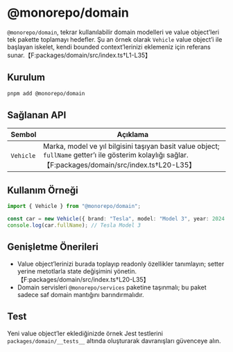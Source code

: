 # @monorepo/domain

`@monorepo/domain`, tekrar kullanılabilir domain modelleri ve value object’leri tek pakette toplamayı hedefler. Şu an örnek olarak `Vehicle` value object’i ile başlayan iskelet, kendi bounded context’lerinizi eklemeniz için referans sunar.【F:packages/domain/src/index.ts†L1-L35】

## Kurulum

```bash
pnpm add @monorepo/domain
```

## Sağlanan API

| Sembol | Açıklama |
| --- | --- |
| `Vehicle` | Marka, model ve yıl bilgisini taşıyan basit value object; `fullName` getter’ı ile gösterim kolaylığı sağlar.【F:packages/domain/src/index.ts†L20-L35】 |

## Kullanım Örneği

```ts
import { Vehicle } from "@monorepo/domain";

const car = new Vehicle({ brand: "Tesla", model: "Model 3", year: 2024 });
console.log(car.fullName); // Tesla Model 3
```

## Genişletme Önerileri

- Value object’lerinizi burada toplayıp readonly özellikler tanımlayın; setter yerine metotlarla state değişimini yönetin.【F:packages/domain/src/index.ts†L20-L35】
- Domain servisleri `@monorepo/services` paketine taşınmalı; bu paket sadece saf domain mantığını barındırmalıdır.

## Test

Yeni value object’ler eklediğinizde örnek Jest testlerini `packages/domain/__tests__` altında oluşturarak davranışları güvenceye alın.
